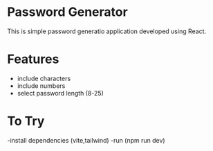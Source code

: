 # Password Generator

This is simple password generatio  application developed using React.

# Features
- include characters
- include numbers
- select password length (8-25)

# To Try
-install dependencies (vite,tailwind)
-run (npm run dev)

